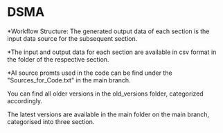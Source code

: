 # DSMA

*Workflow Structure: The generated output data of each section is the input data source for the subsequent section.

*The input and output data for each section are available in csv format in the folder of the respective section.

*AI source promts used in the code can be find under the "Sources_for_Code.txt" in the main branch.

You can find all older versions in the old_versions folder, categorized accordingly.

The latest versions are available in the main folder on the main branch, categorised into three section.
